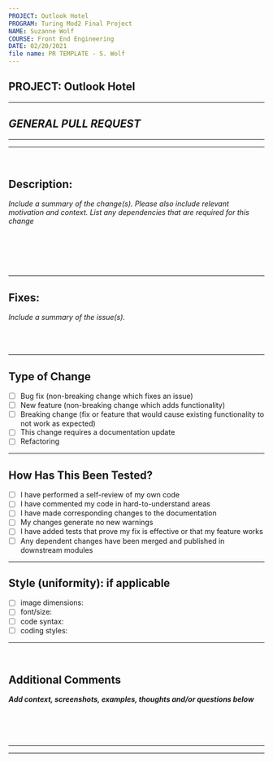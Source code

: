 ```yaml
---
PROJECT: Outlook Hotel
PROGRAM: Turing Mod2 Final Project
NAME: Suzanne Wolf
COURSE: Front End Engineering
DATE: 02/20/2021
file name: PR TEMPLATE - S. Wolf 
---
```


## PROJECT: Outlook Hotel
---

## *GENERAL PULL REQUEST*
---
---
<br>

## Description: 
*Include a summary of the change(s). Please also include relevant motivation and context. List any dependencies that are required for this change* <br>
<br>
<br>
<br>
<br>
<br>

---
## Fixes: 
*Include a summary of the issue(s).* <br> 
<br> 
<br>
<br>


---

## Type of Change
- [ ] Bug fix (non-breaking change which fixes an issue)
- [ ] New feature (non-breaking change which adds functionality)
- [ ] Breaking change (fix or feature that would cause existing functionality to not work as expected)
- [ ] This change requires a documentation update
- [ ] Refactoring
---

## How Has This Been Tested?
- [ ] I have performed a self-review of my own code
- [ ] I have commented my code in hard-to-understand areas
- [ ] I have made corresponding changes to the documentation
- [ ] My changes generate no new warnings
- [ ] I have added tests that prove my fix is effective or that my feature works
- [ ] Any dependent changes have been merged and published in downstream modules
---

## Style (uniformity): if applicable

  - [ ] image dimensions:
  - [ ] font/size:
  - [ ] code syntax:
  - [ ] coding styles:

---
<br>

## Additional Comments
***Add context, screenshots, examples, thoughts and/or questions below***
<br> 
<br>
<br> 
<br>
<br>

---
---
